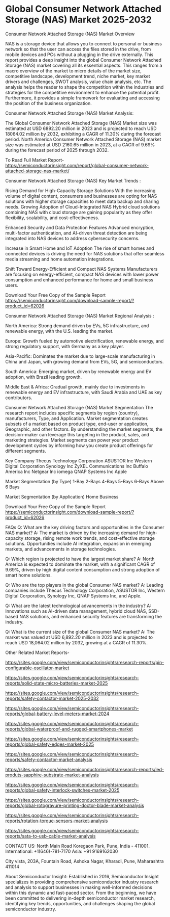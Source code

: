 <h1>Global Consumer Network Attached Storage (NAS) Market 2025-2032</h1>
Consumer Network Attached Storage (NAS) Market Overview

NAS is a storage device that allows you to connect to personal or business network so that the user can access the files stored in the drive, from mobile devices and PCs without a plugging in the drive externally. This report provides a deep insight into the global Consumer Network Attached Storage (NAS) market covering all its essential aspects. This ranges from a macro overview of the market to micro details of the market size, competitive landscape, development trend, niche market, key market drivers and challenges, SWOT analysis, value chain analysis, etc. The analysis helps the reader to shape the competition within the industries and strategies for the competitive environment to enhance the potential profit. Furthermore, it provides a simple framework for evaluating and accessing the position of the business organization.

Consumer Network Attached Storage (NAS) Market Analysis:

The Global Consumer Network Attached Storage (NAS) Market size was estimated at USD 6892.20 million in 2023 and is projected to reach USD 18064.02 million by 2032, exhibiting a CAGR of 11.30% during the forecast period. North America Consumer Network Attached Storage (NAS) market size was estimated at USD 2160.65 million in 2023, at a CAGR of 9.69% during the forecast period of 2025 through 2032.

To Read Full Market Report-
https://semiconductorinsight.com/report/global-consumer-network-attached-storage-nas-market/

Consumer Network Attached Storage (NAS) Key Market Trends :

Rising Demand for High-Capacity Storage Solutions With the increasing volume of digital content, consumers and businesses are opting for NAS solutions with higher storage capacities to meet data backup and sharing needs.
Growing Adoption of Cloud-Integrated NAS Hybrid cloud solutions combining NAS with cloud storage are gaining popularity as they offer flexibility, scalability, and cost-effectiveness.

Enhanced Security and Data Protection Features Advanced encryption, multi-factor authentication, and AI-driven threat detection are being integrated into NAS devices to address cybersecurity concerns.

Increase in Smart Home and IoT Adoption The rise of smart homes and connected devices is driving the need for NAS solutions that offer seamless media streaming and home automation integrations.

Shift Toward Energy-Efficient and Compact NAS Systems Manufacturers are focusing on energy-efficient, compact NAS devices with lower power consumption and enhanced performance for home and small business users.

Download Your Free Copy of the Sample Report
https://semiconductorinsight.com/download-sample-report/?product_id=62026

Consumer Network Attached Storage (NAS) Market Regional Analysis :

North America:
Strong demand driven by EVs, 5G infrastructure, and renewable energy, with the U.S. leading the market.

Europe:
Growth fueled by automotive electrification, renewable energy, and strong regulatory support, with Germany as a key player.

Asia-Pacific:
Dominates the market due to large-scale manufacturing in China and Japan, with growing demand from EVs, 5G, and semiconductors.

South America:
Emerging market, driven by renewable energy and EV adoption, with Brazil leading growth.

Middle East & Africa:
Gradual growth, mainly due to investments in renewable energy and EV infrastructure, with Saudi Arabia and UAE as key contributors.

Consumer Network Attached Storage (NAS) Market Segmentation
The research report includes specific segments by region (country), manufacturers, Type, and Application. Market segmentation creates subsets of a market based on product type, end-user or application, Geographic, and other factors. By understanding the market segments, the decision-maker can leverage this targeting in the product, sales, and marketing strategies. Market segments can power your product development cycles by informing how you create product offerings for different segments.

Key Company
Thecus Technology Corporation
ASUSTOR Inc
Western Digital Corporation
Synology Inc
ZyXEL Communications Inc
Buffalo America Inc
Netgear Inc
iomega
QNAP Systems
Inc
Apple

Market Segmentation (by Type)
1-Bay
2-Bays
4-Bays
5-Bays
6-Bays
Above 6 Bays

Market Segmentation (by Application)
Home
Business

Download Your Free Copy of the Sample Report
https://semiconductorinsight.com/download-sample-report/?product_id=62026

FAQs
Q: What are the key driving factors and opportunities in the Consumer NAS market?
A: The market is driven by the increasing demand for high-capacity storage, rising remote work trends, and cost-effective storage solutions. Opportunities include AI integration, expansion in emerging markets, and advancements in storage technologies.

Q: Which region is projected to have the largest market share?
A: North America is expected to dominate the market, with a significant CAGR of 9.69%, driven by high digital content consumption and strong adoption of smart home solutions.

Q: Who are the top players in the global Consumer NAS market?
A: Leading companies include Thecus Technology Corporation, ASUSTOR Inc, Western Digital Corporation, Synology Inc, QNAP Systems Inc, and Apple.

Q: What are the latest technological advancements in the industry?
A: Innovations such as AI-driven data management, hybrid cloud NAS, SSD-based NAS solutions, and enhanced security features are transforming the industry.

Q: What is the current size of the global Consumer NAS market?
A: The market was valued at USD 6,892.20 million in 2023 and is projected to reach USD 18,064.02 million by 2032, growing at a CAGR of 11.30%.

Other Related Market Reports-

https://sites.google.com/view/semiconductorinsights/research-reports/pin-configurable-oscillator-market

https://sites.google.com/view/semiconductorinsights/research-reports/solid-state-micro-batteries-market-2025

https://sites.google.com/view/semiconductorinsights/research-reports/safety-contactor-market-2025-2032

https://sites.google.com/view/semiconductorinsights/research-reports/global-battery-level-meters-market-2024

https://sites.google.com/view/semiconductorinsights/research-reports/global-waterproof-and-rugged-smartphones-market

https://sites.google.com/view/semiconductorinsights/research-reports/global-safety-edges-market-2025

https://sites.google.com/view/semiconductorinsights/research-reports/safety-contactor-market-analysis

https://sites.google.com/view/semiconductorinsights/research-reports/led-produts-sapphire-substrate-market-analysis

https://sites.google.com/view/semiconductorinsights/research-reports/global-safety-interlock-switches-market-2025

https://sites.google.com/view/semiconductorinsights/research-reports/global-rotogravure-printing-doctor-blade-market-analysis

https://sites.google.com/view/semiconductorinsights/research-reports/rotation-torque-sensors-market-analysis

https://sites.google.com/view/semiconductorinsights/research-reports/sata-to-usb-cable-market-analysis

CONTACT US:
North Main Road Koregaon Park, Pune, India - 411001.
International: +1(646)-781-7170
Asia: +91 9169162030

City vista, 203A, Fountain Road, Ashoka Nagar, Kharadi, Pune, Maharashtra 411014

About Semiconductor Insight:
Established in 2016, Semiconductor Insight specializes in providing comprehensive semiconductor industry research and analysis to support businesses in making well-informed decisions within this dynamic and fast-paced sector. From the beginning, we have been committed to delivering in-depth semiconductor market research, identifying key trends, opportunities, and challenges shaping the global semiconductor industry.
